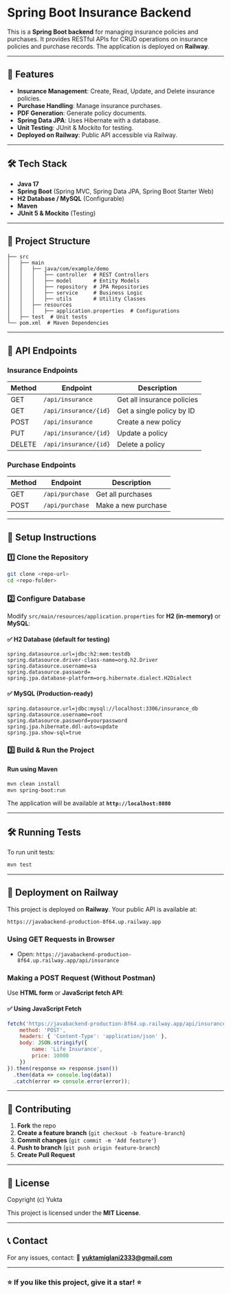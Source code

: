 # Spring Boot Insurance Backend

This is a **Spring Boot backend** for managing insurance policies and purchases. It provides RESTful APIs for CRUD operations on insurance policies and purchase records. The application is deployed on **Railway**.

---

## 🚀 Features
- **Insurance Management**: Create, Read, Update, and Delete insurance policies.
- **Purchase Handling**: Manage insurance purchases.
- **PDF Generation**: Generate policy documents.
- **Spring Data JPA**: Uses Hibernate with a database.
- **Unit Testing**: JUnit & Mockito for testing.
- **Deployed on Railway**: Public API accessible via Railway.

---

## 🛠️ Tech Stack
- **Java 17**
- **Spring Boot** (Spring MVC, Spring Data JPA, Spring Boot Starter Web)
- **H2 Database / MySQL** (Configurable)
- **Maven**
- **JUnit 5 & Mockito** (Testing)

---

## 📂 Project Structure
```
├── src
│   ├── main
│   │   ├── java/com/example/demo
│   │   │   ├── controller  # REST Controllers
│   │   │   ├── model       # Entity Models
│   │   │   ├── repository  # JPA Repositories
│   │   │   ├── service     # Business Logic
│   │   │   ├── utils       # Utility Classes
│   │   ├── resources
│   │   │   ├── application.properties  # Configurations
│   ├── test  # Unit tests
└── pom.xml  # Maven Dependencies
```

---

## 📌 API Endpoints
### **Insurance Endpoints**
| Method | Endpoint | Description |
|--------|---------|-------------|
| GET | `/api/insurance` | Get all insurance policies |
| GET | `/api/insurance/{id}` | Get a single policy by ID |
| POST | `/api/insurance` | Create a new policy |
| PUT | `/api/insurance/{id}` | Update a policy |
| DELETE | `/api/insurance/{id}` | Delete a policy |

### **Purchase Endpoints**
| Method | Endpoint | Description |
|--------|---------|-------------|
| GET | `/api/purchase` | Get all purchases |
| POST | `/api/purchase` | Make a new purchase |

---

## 🎯 Setup Instructions
### **1️⃣ Clone the Repository**
```sh
git clone <repo-url>
cd <repo-folder>
```

### **2️⃣ Configure Database**
Modify `src/main/resources/application.properties` for **H2 (in-memory)** or **MySQL**:

#### ✅ **H2 Database (default for testing)**
```properties
spring.datasource.url=jdbc:h2:mem:testdb
spring.datasource.driver-class-name=org.h2.Driver
spring.datasource.username=sa
spring.datasource.password=
spring.jpa.database-platform=org.hibernate.dialect.H2Dialect
```

#### ✅ **MySQL (Production-ready)**
```properties
spring.datasource.url=jdbc:mysql://localhost:3306/insurance_db
spring.datasource.username=root
spring.datasource.password=yourpassword
spring.jpa.hibernate.ddl-auto=update
spring.jpa.show-sql=true
```

### **3️⃣ Build & Run the Project**
#### Run using Maven
```sh
mvn clean install
mvn spring-boot:run
```
The application will be available at **`http://localhost:8080`**

---

## 🛠️ Running Tests
To run unit tests:
```sh
mvn test
```
---

## 🚀 Deployment on Railway
This project is deployed on **Railway**. Your public API is available at:
```
https://javabackend-production-8f64.up.railway.app
```

### **Using GET Requests in Browser**
- Open: `https://javabackend-production-8f64.up.railway.app/api/insurance`

### **Making a POST Request (Without Postman)**
Use **HTML form** or **JavaScript fetch API**:

#### ✅ **Using JavaScript Fetch**
```js
fetch('https://javabackend-production-8f64.up.railway.app/api/insurance', {
    method: 'POST',
    headers: { 'Content-Type': 'application/json' },
    body: JSON.stringify({
        name: 'Life Insurance',
        price: 10000
    })
}).then(response => response.json())
  .then(data => console.log(data))
  .catch(error => console.error(error));
```

---

## 🤝 Contributing
1. **Fork** the repo
2. **Create a feature branch** (`git checkout -b feature-branch`)
3. **Commit changes** (`git commit -m 'Add feature'`)
4. **Push to branch** (`git push origin feature-branch`)
5. **Create Pull Request**

---

## 📝 License
Copyright (c) Yukta

This project is licensed under the **MIT License**.

---

## 📞 Contact
For any issues, contact:
📧 **yuktamiglani2333@gmail.com**

---

### ⭐ If you like this project, give it a star! ⭐


